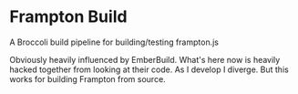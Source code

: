 # Frampton Build

A Broccoli build pipeline for building/testing frampton.js

Obviously heavily influenced by EmberBuild. What's here now is heavily hacked together from looking at their code. As I develop I diverge. But this works for building Frampton from source.